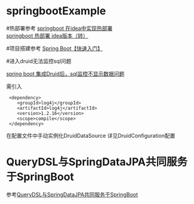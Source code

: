 # springbootExample

#热部署参考
[springboot 在idea中实现热部署](https://blog.csdn.net/xusheng_Mr/article/details/78771746)
[springboot 热部署 idea版本（转）](https://www.cnblogs.com/a8457013/p/8065827.html)

#项目搭建参考
[Spring Boot【快速入门】](https://www.cnblogs.com/wmyskxz/p/9010832.html)

#进入druid无法监控sql问题

[spring boot 集成Druid后，sql监控不显示数据问题](https://blog.csdn.net/laozhong110/article/details/78980700)

需引入

```
 <dependency>
    <groupId>log4j</groupId>
    <artifactId>log4j</artifactId>
    <version>1.2.16</version>
    <scope>compile</scope>
 </dependency>       
```
在配置文件中手动实例化DruidDataSource
详见DruidConfiguration配置

# QueryDSL与SpringDataJPA共同服务于SpringBoot
参考[QueryDSL与SpringDataJPA共同服务于SpringBoot](https://www.jianshu.com/p/7379173e1970)
